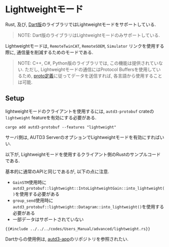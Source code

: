 # Lightweightモード

Rust, 及び, [Dart版](https://github.com/shinolab/autd3-dart)のライブラリではLightweightモードをサポートしている.

> NOTE: Dart版のライブラリはLightweightモードのみサポートしている.

Lightweightモードは, `RemoteTwinCAT`, `RemoteSOEM`, `Simulator` リンクを使用する際に, 通信量を削減するためのモードである.

> NOTE: C++, C#, Python版のライブラリでは, この機能は提供されていない.
> ただし, Lightweightモードの通信にはProtocol Buffersを使用しているため, [proto定義](https://github.com/shinolab/autd3-rs/tree/main/autd3-protobuf/proto)に従ってデータを送信すれば, 各言語から使用することは可能.

## Setup

lightweightモードのクライアントを使用するには, `autd3-protobuf` crateの`lightweight` featureを有効にする必要がある.

```shell
cargo add autd3-protobuf --features "lightweight"
```

サーバ側は, AUTD3 ServerのオプションでLightweightモードを有効にすればいい.


以下が, Lightweightモードを使用するクライアント側のRustのサンプルコードである.

基本的に通常のAPIと同じであるが, 以下の点に注意.

- `GainSTM`使用時に`autd3_protobuf::lightweight::IntoLightweightGain::into_lightweight()`を使用する必要がある
- `group_send`使用時に`autd3_protobuf::lightweight::Datagram::into_lightweight()`を使用する必要がある
- 一部データはサポートされていない

```rust,edition2024
{{#include ../../../codes/Users_Manual/advanced/lightweight.rs}}
```

Dartからの使用例は, [autd3-app](https://github.com/shinolab/autd3-app)のリポジトリを参照されたい.
